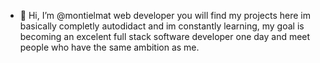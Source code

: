 - 👋 Hi, I’m @montielmat web developer you will find my projects here
     im basically completly autodidact and im constantly learning, my goal is becoming an excelent full stack software developer one day and meet people who have the same ambition as me.

